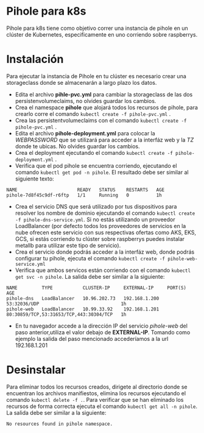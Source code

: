 # Pihole para k8s
Pihole para k8s tiene como objetivo correr una instancia de pihole en un clúster de Kubernetes, especificamente en uno corriendo sobre raspberrys.

# Instalación
Para ejecutar la instancia de Pihole en tu clúster es necesario crear una storageclass donde se almacenarán a largo plazo los datos.

* Edita el archivo **pihle-pvc.yml** para cambiar la storageclass de las dos persistenvolumeclaims, no olvides guardar los cambios.
* Crea el  namespace **pihole** que alojará todos los recursos de pihole, para crearlo corre el comando `kubectl create -f pihole-pvc.yml` .
* Crea las persistentvolumeclaims con el comando `kubectl create -f pihole-pvc.yml` .
* Edita el archivo **pihole-deployment.yml** para colocar la *WEBPASSWORD* que se utilizará para acceder a la interfáz web y la *TZ* donde te ubicas. No olvides guardar los cambios.
* Crea el deployment ejecutando el comando `kubectl create -f pihole-deployment.yml` .
* Verifica que el pod pihole se encuentra corriendo, ejecutando el comando `kubectl get pod -n pihole`. El resultado debe ser similar al siguiente texto:
```
NAME                      READY   STATUS    RESTARTS   AGE
pihole-7d8f45c9df-r6ftp   1/1     Running   0          1h
```
* Crea el servicio DNS que será utilizado por tus dispositivos para resolver los nombre de dominio ejecutando el comando `kubectl create -f pihole-dns-service.yml`. Si no estás utilizando un proveedor LoadBalancer (por defecto todos los proveedores de servicios en la nube ofrecen este servicio con sus respectivas ofertas como AKS, EKS, GCS, si estás corriendo tu clúster sobre raspberrys puedes instalar metallb para utilizar este tipo de servicio).
* Crea el servicio donde podrás acceder a la interfáz web, donde podrás configurar tu pihole, ejecuta el comando `kubectl create -f pihole-web-service.yml`
* Verifica que ambos servicos están corriendo con el comando `kubectl get svc -n pihole`. La salida debe ser similar a la siguiente:
```
NAME         TYPE           CLUSTER-IP     EXTERNAL-IP     PORT(S)                                   AGE
pihole-dns   LoadBalancer   10.96.202.73   192.168.1.200   53:32036/UDP                              1h
pihole-web   LoadBalancer   10.99.33.92    192.168.1.201   80:30859/TCP,53:31653/TCP,443:30304/TCP   1h
```
* En tu navegador accede a la dirección IP del servicio *pihole-web* del paso anterior,utiliza el valor debajo de **EXTERNAL-IP**. Tomando como ejemplo la salida del paso mencionado accederíamos a la url 192.168.1.201

# Desinstalar
Para eliminar todos los recursos creados, dirigete al directorio donde se encuentran los archivos manifiestos, elimina los recursos ejecutando el comando `kubectl delete -f .`. Para verificar que se han eliminado los recursos de forma correcta ejecuta el comando `kubectl get all -n pihole`. La salida debe ser similar a la siguiente:
```
No resources found in pihole namespace.

```
